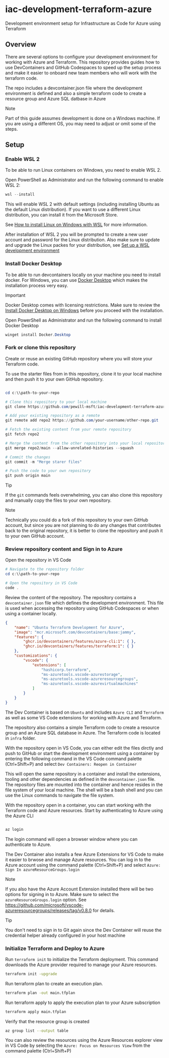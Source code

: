 # iac-development-terraform-azure

Development environment setup for Infrastructure as Code for Azure using Terraform

## Overview
There are several options to configure your development environment for working with Azure and Terraform. This repository provides guides how to use DevContainers and GitHub Codespaces to speed up the setup process and make it easier to onboard new team members who will work with the terraform code.

The repo includes a devcontainer.json file where the development environment is defined and also a simple terraform code to create a resource group and Azure SQL datbase in Azure

> [!NOTE]
> Part of this guide assumes development is done on a Windows machine. If you are using a different OS, you may need to adjust or omit some of the steps.

## Setup

### Enable WSL 2
To be able to run Linux containers on Windows, you need to enable WSL 2.

Open PowerShell as Administrator and run the following command to enable WSL 2:

```powershell
wsl --install
```
This will enable WSL 2 with default settings (including installing Ubuntu as the default Linux distribution). If you want to use a different Linux distribution, you can install it from the Microsoft Store.

See [How to install Linux on Windows with WSL](https://learn.microsoft.com/en-us/windows/wsl/install) for more information.

After installation of WSL 2 you will be prompted to create a new user account and password for the Linux distribution. Also make sure to update and upgrade the Linux packes for your distribution, see [Set up a WSL development environment](https://learn.microsoft.com/en-us/windows/wsl/setup/environment)


### Install Docker Desktop
To be able to run devcontainers locally on your machine you need to install docker. For Windows, you can use [Docker Desktop](https://www.docker.com/products/docker-desktop) which makes the installation process very easy.

> [!IMPORTANT]
> Docker Desktop comes with licensing restrictions. Make sure to review the [Install Docker Desktop on Windows](https://docs.docker.com/desktop/install/windows-install/) before you proceed with the installation. 

Open PowerShell as Administrator and run the following command to install Docker Desktop
    
```powershell
winget install Docker.Desktop 
```

### Fork or clone this repository
Create or reuse an existing GitHub repository where you will store your Terraform code.

To use the starter files from in this repository, clone it to your local machine and then push it to your own GitHub repository.


```powershell

cd c:\\path-to-your-repo

# Clone this repository to your local machine
git clone https://github.com/pewill-msft/iac-development-terraform-azure.git

# Add your existing repository as a remote 
git remote add repo2 https://github.com/your-username/other-repo.git

# Fetch the existing content from your remote repository 
git fetch repo2

# Merge the content from the other repository into your local repository. Don't include any commit history from the other repository.
git merge repo2/main --allow-unrelated-histories --squash

# Commit the changes 
git commit -m "Merge starer files"

# Push the code to your own repository
git push origin main

```
> [!TIP]
> If the `git` commands feels overwhelming, you can also clone this repository and manually copy the files to your own repository.

> [!NOTE]
> Technically you could do a fork of this repository to your own GitHub account, but since you are not planning to do any changes that contributes back to the original repository, it is better to clone the repository and push it to your own GitHub account.

### Review repository content and Sign in to Azure
Open the repository in VS Code 
```powershell
# Navigate to the repository folder
cd c:\\path-to-your-repo

# Open the repository in VS Code
code .

```

Review the content of the repository. The repository contains a `devcontainer.json` file which defines the development environment. This file is used when accessing the repository using GitHub Codespaces or when using a container locally.
```json
{
	"name": "Ubuntu Terraform Development for Azure",
	"image": "mcr.microsoft.com/devcontainers/base:jammy",
	"features": {
		"ghcr.io/devcontainers/features/azure-cli:1": { },
		"ghcr.io/devcontainers/features/terraform:1": { }
	},
	"customizations": {
		"vscode": {
			"extensions": [
				"hashicorp.terraform",
				"ms-azuretools.vscode-azurestorage",
				"ms-azuretools.vscode-azureresourcegroups",
				"ms-azuretools.vscode-azurevirtualmachines"
			]
		}
	}
}
```
The Dev Container is based on `Ubuntu` and includes `Azure CLI` and `Terraform` as well as some VS Code extensions for working with Azure and Terraform.

The repository also contains a simple Terraform code to create a resource group and an Azure SQL database in Azure. The Terraform code is located in `infra` folder.

With the repository open in VS Code, you can either edit the files dirctly and push to GitHub or start the development environment using a container by entering the following command in the VS Code command palette (Ctrl+Shift+P) and select `Dev Containers: Reopen in Container`

This will open the same repository in a container and install the extensions, tooling and other dependencies as defined in the `devcontainer.json` file. The repository files are mounted into the container and hence resides in the file system of your local machine. The shell will be a bash shell and you can use the Linux commands to navigate the file system.

With the repository open in a container, you can start working with the Terraform code and Azure resources.
Start by authenticating to Azure using the Azure CLI
```bash

az login

```
The login command will open a browser window where you can authenticate to Azure. 

The Dev Container also installs a few Azure Extensions for VS Code to make it easier to brwose and manage Azure resources.
You can log in to the Azure account using the command palette (Ctrl+Shift+P) and select `Azure: Sign In azureResourceGroups.login`

> [!NOTE]
> If you also have the Azure Account Extension installed there will be two options for signing in to Azure. Make sure to select the `azureResourceGroups.login` option. See https://github.com/microsoft/vscode-azureresourcegroups/releases/tag/v0.8.0 for details.

> [!TIP]
> You don't need to sign in to Git again since the Dev Container will reuse the credential helper already configured in your host machine

### Initialize Terraform and Deploy to Azure
Run `terraform init` to initialize the Terraform deployment. This command downloads the Azure provider required to manage your Azure resources.
```bash
terraform init -upgrade
```
Run terraform plan to create an execution plan.

```bash
terraform plan -out main.tfplan
```
Run terraform apply to apply the execution plan to your Azure subscription 

```bash
terraform apply main.tfplan

```


Verify that the resource group is created

```bash
az group list --output table

```
You can also review the resources using the Azure Resources explorer view in VS Code by selecting the `Azure: Focus on Resources View` from the command palette (Ctrl+Shift+P)

